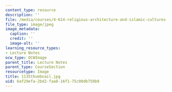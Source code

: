 ```yaml
---
content_type: resource
description: ''
file: /media/courses/4-614-religious-architecture-and-islamic-cultures-fall-2002/6af29efa2bd2faa816f175c00db759b9_1135thumbnail.jpg
file_type: image/jpeg
image_metadata:
  caption: ''
  credit: ''
  image-alt: ''
learning_resource_types:
- Lecture Notes
ocw_type: OCWImage
parent_title: Lecture Notes
parent_type: CourseSection
resourcetype: Image
title: 1135thumbnail.jpg
uid: 6af29efa-2bd2-faa8-16f1-75c00db759b9
---
```


